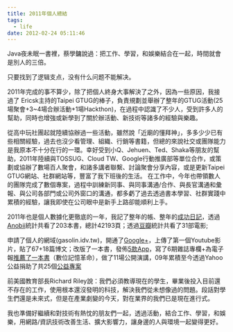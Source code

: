 ```yaml
---
title: 2011年個人總結
tags:
  - life
date: 2012-02-24 05:11:46
---
```


Java夜未眠一書裡，蔡學鏞說過：把工作、學習，和娛樂結合在一起，時間就會是別人的三倍。

只要找到了逻辑支点，没有什么问题不能解决。

2011年完成的事不算少，除了把個人終身大事解決了之外，因為一些原因，我接過了 Ericsk主持的Taipei GTUG的棒子，負責規劃並舉辦了整年的GTUG活動(25場聚會+3~4場合辦活動+1場Hackthon)，在過程中認識了不少人，受到許多人的幫助，同時也增強或新學到了關於辦活動、新技術等諸多的經驗與樂趣。

從高中玩社團起就陸續協辦過一些活動，雖然說「近廟的懂拜神」，多多少少已有些相關經驗，過去也沒少看管理、組織、行銷等書籍，但總的來說社交或團隊能力是我原本不十分在行的一環。幸好受到小Q、Jehuen、Ted、Shaka等朋友的幫助，2011年陸續與TOSSUG、Cloud TW、Google行動推廣部等單位合作，或策劃或協辦了數場百人聚會，和諸多講者聯繫、討論聚會分享內容，或是更新Taipei GTUG網站、社群網站等，豐富了我下班後的生活。
在工作中，今年也帶領數人的團隊完成了數個專案，過程中訓練新同事、與同事溝通/合作、與長官溝通和彙報、與公司各部門或公司外窗口的溝通，都多虧了過去透過書本學習、社群實踐中累積的經驗，讓我即使在公司眼中是新手上路卻能順利上手。

2011年也是個人數據化更徹底的一年，我記了整年的帳、整年的[成功日記](http://life.gasolin.idv.tw/2011/07/google.html)，透過[Anobii](http://www.anobii.com/gasolin/books)統計共看了203本書，總計42193頁；透過[豆瓣](http://movie.douban.com/)統計共看了31部電影;

申請了個人的網域(gasolin.idv.tw)，開通了[Google+](http://gplus.to/gasolin)，上傳了第一個Youtube影片，貼了67+18篇博文；改版了一本書，發佈[5款App](https://market.android.com/developer?pub=gasolin)，寫了6期雜誌專欄+為電子報[推薦了一本書](http://www.ithome.com.tw/itadm/article.php?c=70581&amp;s=7)（數位記憶革命），做了11場公開演講，09年累積至今透過Yahoo公益捐助了共25個[公益專案](http://tw.charity.yahoo.com/donator.html?yuid=Z2Fzb2xpbmtpbW8jOGQ-)

前美國教育部長Richard Riley說：我們必須教導現在的學生，畢業後投入目前還不存在的工作，使用根本還沒發明的科技，解決我們從未想像過的問題。段話對學生們還是未來式，但是在產業劇變的今天，對在業界的我們已是現在進行式。

我也準備好繼續和對技術有熱忱的朋友們一起，透過活動，結合工作、學習，和娛樂，用網路/資訊技術改善生活、擴大影響力，讓身邊的人與環境一起變得更好。
